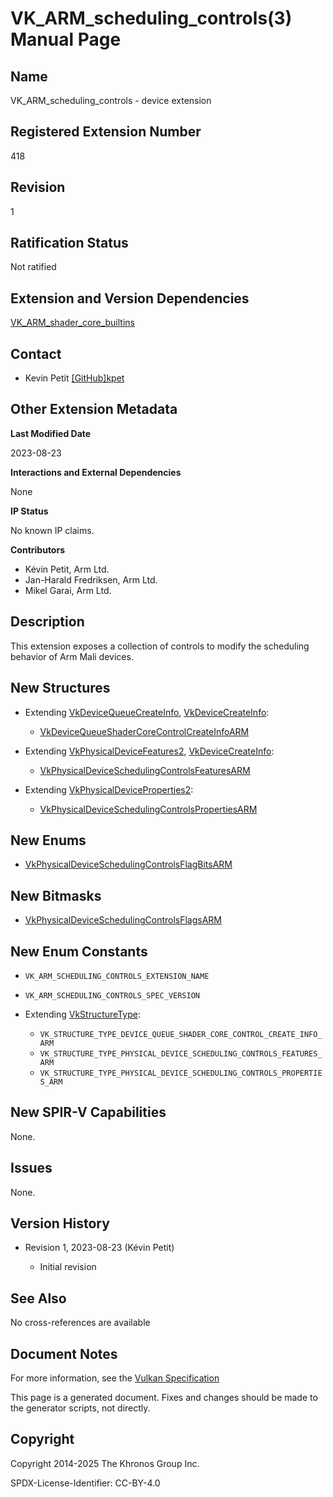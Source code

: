# VK\_ARM\_scheduling\_controls(3) Manual Page

## Name

VK\_ARM\_scheduling\_controls - device extension



## [](#_registered_extension_number)Registered Extension Number

418

## [](#_revision)Revision

1

## [](#_ratification_status)Ratification Status

Not ratified

## [](#_extension_and_version_dependencies)Extension and Version Dependencies

[VK\_ARM\_shader\_core\_builtins](https://registry.khronos.org/vulkan/specs/latest/man/html/VK_ARM_shader_core_builtins.html)

## [](#_contact)Contact

- Kevin Petit [\[GitHub\]kpet](https://github.com/KhronosGroup/Vulkan-Docs/issues/new?body=%5BVK_ARM_scheduling_controls%5D%20%40kpet%0A%2AHere%20describe%20the%20issue%20or%20question%20you%20have%20about%20the%20VK_ARM_scheduling_controls%20extension%2A)

## [](#_other_extension_metadata)Other Extension Metadata

**Last Modified Date**

2023-08-23

**Interactions and External Dependencies**

None

**IP Status**

No known IP claims.

**Contributors**

- Kévin Petit, Arm Ltd.
- Jan-Harald Fredriksen, Arm Ltd.
- Mikel Garai, Arm Ltd.

## [](#_description)Description

This extension exposes a collection of controls to modify the scheduling behavior of Arm Mali devices.

## [](#_new_structures)New Structures

- Extending [VkDeviceQueueCreateInfo](https://registry.khronos.org/vulkan/specs/latest/man/html/VkDeviceQueueCreateInfo.html), [VkDeviceCreateInfo](https://registry.khronos.org/vulkan/specs/latest/man/html/VkDeviceCreateInfo.html):
  
  - [VkDeviceQueueShaderCoreControlCreateInfoARM](https://registry.khronos.org/vulkan/specs/latest/man/html/VkDeviceQueueShaderCoreControlCreateInfoARM.html)
- Extending [VkPhysicalDeviceFeatures2](https://registry.khronos.org/vulkan/specs/latest/man/html/VkPhysicalDeviceFeatures2.html), [VkDeviceCreateInfo](https://registry.khronos.org/vulkan/specs/latest/man/html/VkDeviceCreateInfo.html):
  
  - [VkPhysicalDeviceSchedulingControlsFeaturesARM](https://registry.khronos.org/vulkan/specs/latest/man/html/VkPhysicalDeviceSchedulingControlsFeaturesARM.html)
- Extending [VkPhysicalDeviceProperties2](https://registry.khronos.org/vulkan/specs/latest/man/html/VkPhysicalDeviceProperties2.html):
  
  - [VkPhysicalDeviceSchedulingControlsPropertiesARM](https://registry.khronos.org/vulkan/specs/latest/man/html/VkPhysicalDeviceSchedulingControlsPropertiesARM.html)

## [](#_new_enums)New Enums

- [VkPhysicalDeviceSchedulingControlsFlagBitsARM](https://registry.khronos.org/vulkan/specs/latest/man/html/VkPhysicalDeviceSchedulingControlsFlagBitsARM.html)

## [](#_new_bitmasks)New Bitmasks

- [VkPhysicalDeviceSchedulingControlsFlagsARM](https://registry.khronos.org/vulkan/specs/latest/man/html/VkPhysicalDeviceSchedulingControlsFlagsARM.html)

## [](#_new_enum_constants)New Enum Constants

- `VK_ARM_SCHEDULING_CONTROLS_EXTENSION_NAME`
- `VK_ARM_SCHEDULING_CONTROLS_SPEC_VERSION`
- Extending [VkStructureType](https://registry.khronos.org/vulkan/specs/latest/man/html/VkStructureType.html):
  
  - `VK_STRUCTURE_TYPE_DEVICE_QUEUE_SHADER_CORE_CONTROL_CREATE_INFO_ARM`
  - `VK_STRUCTURE_TYPE_PHYSICAL_DEVICE_SCHEDULING_CONTROLS_FEATURES_ARM`
  - `VK_STRUCTURE_TYPE_PHYSICAL_DEVICE_SCHEDULING_CONTROLS_PROPERTIES_ARM`

## [](#_new_spir_v_capabilities)New SPIR-V Capabilities

None.

## [](#_issues)Issues

None.

## [](#_version_history)Version History

- Revision 1, 2023-08-23 (Kévin Petit)
  
  - Initial revision

## [](#_see_also)See Also

No cross-references are available

## [](#_document_notes)Document Notes

For more information, see the [Vulkan Specification](https://registry.khronos.org/vulkan/specs/latest/html/vkspec.html#VK_ARM_scheduling_controls)

This page is a generated document. Fixes and changes should be made to the generator scripts, not directly.

## [](#_copyright)Copyright

Copyright 2014-2025 The Khronos Group Inc.

SPDX-License-Identifier: CC-BY-4.0
